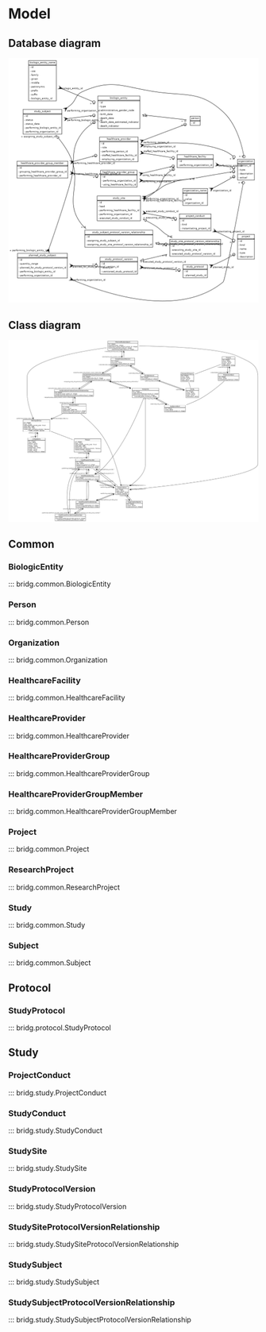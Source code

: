 # Model

## Database diagram

![](db.png)

## Class diagram

![](model.png)

## Common

### BiologicEntity

::: bridg.common.BiologicEntity

### Person

::: bridg.common.Person

### Organization

::: bridg.common.Organization

### HealthcareFacility

::: bridg.common.HealthcareFacility

### HealthcareProvider

::: bridg.common.HealthcareProvider

### HealthcareProviderGroup

::: bridg.common.HealthcareProviderGroup

### HealthcareProviderGroupMember

::: bridg.common.HealthcareProviderGroupMember

### Project

::: bridg.common.Project

### ResearchProject

::: bridg.common.ResearchProject

### Study

::: bridg.common.Study

### Subject

::: bridg.common.Subject

## Protocol

### StudyProtocol

::: bridg.protocol.StudyProtocol

## Study

### ProjectConduct

::: bridg.study.ProjectConduct

### StudyConduct

::: bridg.study.StudyConduct

### StudySite

::: bridg.study.StudySite

### StudyProtocolVersion

::: bridg.study.StudyProtocolVersion

### StudySiteProtocolVersionRelationship

::: bridg.study.StudySiteProtocolVersionRelationship

### StudySubject

::: bridg.study.StudySubject

### StudySubjectProtocolVersionRelationship

::: bridg.study.StudySubjectProtocolVersionRelationship
